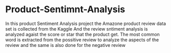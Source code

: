 # Product-Sentimnt-Analysis
In this product Sentiment Analysis project the Amazone product review data set is collected from the Kaggle And the review sntiment analysis is analyzed agaist the score or star that the product get.
The most common word is extracted from the possitive review to analyze the aspects of the review and the same is also done for the negative review
